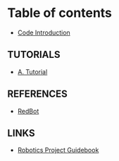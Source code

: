 # Table of contents

* [Code Introduction](README.md)

## TUTORIALS

* [A. Tutorial](tutorials/a.-tutorial.md)

## REFERENCES

* [RedBot](references/redbot.md)

## LINKS

* [Robotics Project Guidebook](https://docs.idew.org/project-robotics/)

